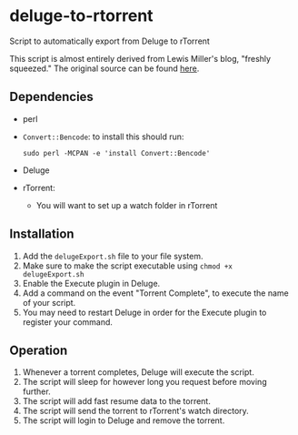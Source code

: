# deluge-to-rtorrent
Script to automatically export from Deluge to rTorrent

This script is almost entirely derived from Lewis Miller's blog, "freshly squeezed." The original source can be found [here](http://theendoftheuniver.se/ramblings/automatically-transfer-torrents-from-deluge-to-rtorrent/).

## Dependencies

- perl
- `Convert::Bencode`: to install this should run:

	```
	sudo perl -MCPAN -e 'install Convert::Bencode'
	```

- Deluge
- rTorrent:
	- You will want to set up a watch folder in rTorrent

## Installation

1. Add the `delugeExport.sh` file to your file system.
2. Make sure to make the script executable using `chmod +x delugeExport.sh`
2. Enable the Execute plugin in Deluge.
2. Add a command on the event "Torrent Complete", to execute the name of your script.
2. You may need to restart Deluge in order for the Execute plugin to register your command.

## Operation

1. Whenever a torrent completes, Deluge will execute the script.
2. The script will sleep for however long you request before moving further.
2. The script will add fast resume data to the torrent.
3. The script will send the torrent to rTorrent's watch directory.
3. The script will login to Deluge and remove the torrent.